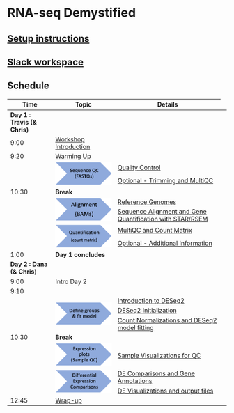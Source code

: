 # RNA-seq Demystified

## [Setup instructions](setup_instructions)

## [Slack workspace](https://umcoderspaces.slack.com)


## Schedule

| Time | Topic | Details |
| ---- | ----------------- | ---------- |
| **Day 1 : Travis (& Chris)** |
| 9:00 | [Workshop Introduction](html/Module00_Introduction.html)
| 9:20 | [Warming Up](html/Module01_Warming_Up.html)
|<td rowspan="2"><img src="images/wayfinder/wayfinder-04.png" width=200></td>|[Quality Control](html/Module02_QC.html) |
|  | [Optional - Trimming and MultiQC](html/Module02optional_Cutadapt_MultiQC.html) |
| 10:30 | **Break** ||
| <td rowspan="2"><img src="images/wayfinder/wayfinder-05.png" width=200></td> | [Reference Genomes](html/Module03_Reference_Genomes.html) |
|  | [Sequence Alignment and Gene Quantification with STAR/RSEM](html/Module04_Alignment.html) |
| <td rowspan="2"><img src="images/wayfinder/wayfinder-06.png" width=200></td> | [MultiQC and Count Matrix](html/Module05_MultiQC_and_Count_Matrix.html) |
|  | [Optional - Additional Information](html/Module05optional_Additional_Details.html) |
| 1:00 | **Day  1 concludes** |
| **Day 2 : Dana (& Chris)**|
| 9:00 | Intro Day 2 |
| 9:10 | |
| <td rowspan="3"><img src="images/wayfinder/wayfinder-07.png" width=200></td> | [Introduction to DESeq2](html/Module06_DEAnalysisSetup.html) |
|  | [DESeq2 Initialization](html/Module07_DESeq2Init.html) |
|  | [Count Normalizations and DESeq2 model fitting](html/Module08_DESeq2DE.html) |
| 10:30 | **Break** |
|  | <img src="images/wayfinder/wayfinder-08.png" width=200> | [Sample Visualizations for QC](html/Module09_SampleQCViz.html) |
| <td rowspan="2"><img src="images/wayfinder/wayfinder-09.png" width=200></td> | [DE Comparisons and Gene Annotations](html/Module10_DEComparisons.html) |
|  | [DE Visualizations and output files](html/Module11_DEVisualizations.html) |
| 12:45  | [Wrap-up](html/Module99_Wrap_up.html) |
